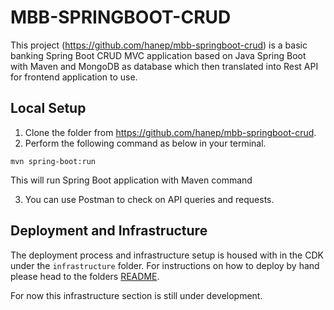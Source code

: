 # MBB-SPRINGBOOT-CRUD

This project (https://github.com/hanep/mbb-springboot-crud) is a basic banking Spring Boot CRUD MVC application based on Java Spring Boot with Maven and MongoDB as database which then translated into Rest API for frontend application to use.

## Local Setup

1. Clone the folder from https://github.com/hanep/mbb-springboot-crud.
2. Perform the following command as below in your terminal.

`mvn spring-boot:run`

This will run Spring Boot application with Maven command

3. You can use Postman to check on API queries and requests.

## Deployment and Infrastructure

The deployment process and infrastructure setup is housed with in the CDK under the `infrastructure` folder. For instructions on how to deploy by hand please head to the folders [README](infrastructure/README.md).

For now this infrastructure section is still under development.